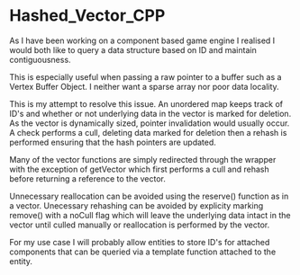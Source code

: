 # Hashed_Vector_CPP

As I have been working on a component based game engine I realised I would both like to query a data structure based on ID and maintain contiguousness.

This is especially useful when passing a raw pointer to a buffer such as a Vertex Buffer Object. I neither want a sparse array nor poor data locality.

This is my attempt to resolve this issue. An unordered map keeps track of ID's and whether or not underlying data in the vector is marked for deletion. As the vector is dynamically sized, pointer invalidation would usually occur. A check performs a cull, deleting data marked for deletion then a rehash is performed ensuring that the hash pointers are updated.

Many of the vector functions are simply redirected through the wrapper with the exception of getVector which first performs a cull and rehash before returning a reference to the vector.

Unnecessary reallocation can be avoided using the reserve() function as in a vector. Unecessary rehashing can be avoided by explicity marking remove() with a noCull flag which will leave the underlying data intact in the vector until culled manually or reallocation is performed by the vector.

For my use case I will probably allow entities to store ID's for attached components that can be queried via a template function attached to the entity.

